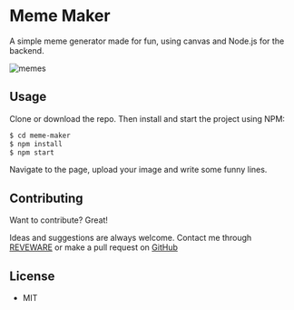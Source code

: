 # Meme Maker
A simple meme generator made for fun, using canvas and Node.js for the backend.

 ![memes](https://i.imgur.com/xDPTFUz.jpg)

## Usage
Clone or download the repo.
Then install and start the project using NPM:
```sh
$ cd meme-maker
$ npm install
$ npm start
```
Navigate to the page, upload your image and write some funny lines.

## Contributing
Want to contribute? Great!

Ideas and suggestions are always welcome. Contact me through [REVEWARE](http://reveware.com) or make a pull request on [GitHub](https://github.com/rrriki/meme-maker)

## License
- MIT
